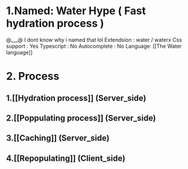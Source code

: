 
# 1.Named: Water Hype ( Fast hydration process )
@___@ I dont know why i named that lol
Extendsion : water / waterx
Css support : Yes
Typescript : No
Autocomplete : No
Language: [[The Water language]]

# 2. Process
## 1.[[Hydration process]] (Server_side)
## 2.[[Poppulating process]] (Server_side)
## 3.[[Caching]] (Server_side)
## 4.[[Repopulating]] (Client_side)
